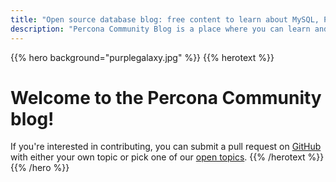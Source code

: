 ```yaml
---
title: "Open source database blog: free content to learn about MySQL, PostgreSQL, MariaDB, and MongoDB"
description: "Percona Community Blog is a place where you can learn and get best from the community knowledge about open source databases (MySQL, PostgreSQL, MariaDB, and MongoDB) and various tools. Check out some of the great free content and contribute and share your experience with other community members."
---
```


{{% hero background="purplegalaxy.jpg" %}}
{{% herotext %}}
<h1>Welcome to the Percona Community blog!</h1>

If you're interested in contributing, you can submit a pull request on [GitHub](https://github.com/percona/community) with either your own topic or pick one of our [open topics](/contribute/opentopics).
{{% /herotext %}}
{{% /hero %}}